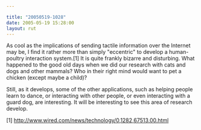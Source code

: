```yaml
---

title: "20050519-1028"
date: 2005-05-19 15:28:00
layout: rut
---
```


<p>As cool as the implications of sending tactile information over
the Internet may be, I find it rather more than simply "eccentric"
to develop a human-poultry interaction system.[1] It is quite frankly
bizarre and disturbing.  What happened to the good old days when we
did our research with cats and dogs and other mammals?  Who in their
right mind would want to pet a chicken (except maybe a child)?</p>

<p>Still, as it develops, some of the other applications, such as
helping people learn to dance, or interacting with other people,
or even interacting with a guard dog, are interesting.  It will be
interesting to see this area of research develop.</p>

[1] http://www.wired.com/news/technology/0,1282,67513,00.html

